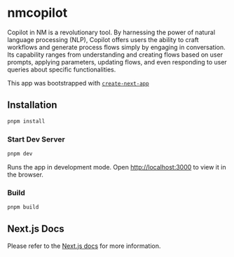 # nmcopilot

Copilot in NM is a revolutionary tool. By harnessing the power of natural language processing (NLP), Copilot offers users the ability to craft workflows and generate process flows simply by engaging in conversation. Its capability ranges from understanding and creating flows based on user prompts, applying parameters, updating flows, and even responding to user queries about specific functionalities.

This app was bootstrapped with [`create-next-app`](https://github.com/vercel/next.js/tree/canary/packages/create-next-app)

## Installation

```sh
pnpm install
```

### Start Dev Server

```sh
pnpm dev
```

Runs the app in development mode. Open [http://localhost:3000](http://localhost:3000) to view it in the browser.

### Build

```sh
pnpm build
```

## Next.js Docs

Please refer to the [Next.js docs](https://nextjs.org/docs) for more information.
